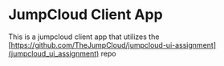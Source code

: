 # JumpCloud Client App
This is a jumpcloud client app that utilizes the [https://github.com/TheJumpCloud/jumpcloud-ui-assignment](jumpcloud_ui_assignment) repo
